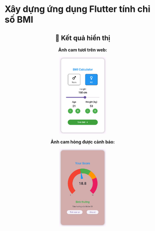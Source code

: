 # Xây dựng ứng dụng Flutter tính chỉ số BMI
<h2 align="center">📸 Kết quả hiển thị</h2>
<div align="center">
  <p><strong>Ảnh cam tươi trên web:</strong></p>
  <img src="main.jpg" alt="màn hình điền thông tin" width="30%">
  
  <p><strong>Ảnh cam hỏng được cảnh báo:</strong></p>
  <img src="ketqua.jpg" alt="Kết quả tính toán" width="30%">
</div>
